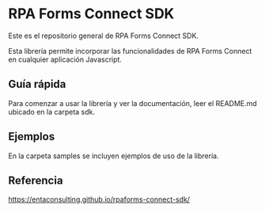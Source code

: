 # RPA Forms Connect SDK

Este es el repositorio general de RPA Forms Connect SDK.

Esta librería permite incorporar las funcionalidades de RPA Forms Connect en cualquier aplicación Javascript.

## Guía rápida

Para comenzar a usar la librería y ver la documentación, leer el README.md ubicado en la carpeta sdk.

## Ejemplos

En la carpeta samples se incluyen ejemplos de uso de la librería.

## Referencia

<https://entaconsulting.github.io/rpaforms-connect-sdk/>
